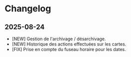 # Changelog

## 2025-08-24

- [NEW] Gestion de l'archivage / désarchivage.
- [NEW] Historique des actions effectuées sur les cartes.
- [FIX] Prise en compte du fuseau horaire pour les dates.
